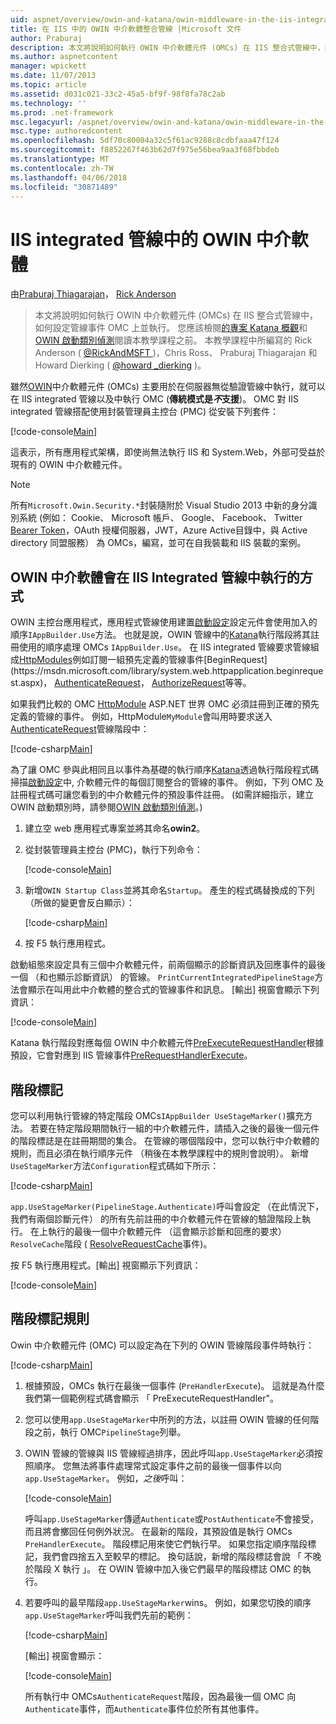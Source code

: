 ```yaml
---
uid: aspnet/overview/owin-and-katana/owin-middleware-in-the-iis-integrated-pipeline
title: 在 IIS 中的 OWIN 中介軟體整合管線 |Microsoft 文件
author: Praburaj
description: 本文將說明如何執行 OWIN 中介軟體元件 (OMCs) 在 IIS 整合式管線中，如何設定管線事件 OMC 上並執行。 您應該...
ms.author: aspnetcontent
manager: wpickett
ms.date: 11/07/2013
ms.topic: article
ms.assetid: d031c021-33c2-45a5-bf9f-98f8fa78c2ab
ms.technology: ''
ms.prod: .net-framework
msc.legacyurl: /aspnet/overview/owin-and-katana/owin-middleware-in-the-iis-integrated-pipeline
msc.type: authoredcontent
ms.openlocfilehash: 5df70c80084a32c5f61ac9288c8cdbfaaa47f124
ms.sourcegitcommit: f8852267f463b62d7f975e56bea9aa3f68fbbdeb
ms.translationtype: MT
ms.contentlocale: zh-TW
ms.lasthandoff: 04/06/2018
ms.locfileid: "30871489"
---
```

<a name="owin-middleware-in-the-iis-integrated-pipeline"></a>IIS integrated 管線中的 OWIN 中介軟體
====================
由[Praburaj Thiagarajan](https://github.com/Praburaj)， [Rick Anderson](https://github.com/Rick-Anderson)

> 本文將說明如何執行 OWIN 中介軟體元件 (OMCs) 在 IIS 整合式管線中，如何設定管線事件 OMC 上並執行。 您應該檢閱[的專案 Katana 概觀](an-overview-of-project-katana.md)和[OWIN 啟動類別偵測](owin-startup-class-detection.md)閱讀本教學課程之前。 本教學課程中所編寫的 Rick Anderson ( [ @RickAndMSFT ](https://twitter.com/#!/RickAndMSFT) )，Chris Ross、 Praburaj Thiagarajan 和 Howard Dierking ( [ @howard \_dierking](https://twitter.com/howard_dierking) )。


雖然[OWIN](an-overview-of-project-katana.md)中介軟體元件 (OMCs) 主要用於在伺服器無從驗證管線中執行，就可以在 IIS integrated 管線以及中執行 OMC (**傳統模式是*不*支援**)。 OMC 對 IIS integrated 管線搭配使用封裝管理員主控台 (PMC) 從安裝下列套件：

[!code-console[Main](owin-middleware-in-the-iis-integrated-pipeline/samples/sample1.cmd)]

這表示，所有應用程式架構，即使尚無法執行 IIS 和 System.Web，外部可受益於現有的 OWIN 中介軟體元件。 

> [!NOTE]
> 所有`Microsoft.Owin.Security.*`封裝隨附於 Visual Studio 2013 中新的身分識別系統 (例如： Cookie、 Microsoft 帳戶、 Google、 Facebook、 Twitter [Bearer Token](http://self-issued.info/docs/draft-ietf-oauth-v2-bearer.html)，OAuth 授權伺服器，JWT，Azure Active目錄中，與 Active directory 同盟服務） 為 OMCs，編寫，並可在自我裝載和 IIS 裝載的案例。

## <a name="how-owin-middleware-executes-in-the-iis-integrated-pipeline"></a>OWIN 中介軟體會在 IIS Integrated 管線中執行的方式

OWIN 主控台應用程式，應用程式管線使用建置[啟動設定](owin-startup-class-detection.md)設定元件會使用加入的順序`IAppBuilder.Use`方法。 也就是說，OWIN 管線中的[Katana](an-overview-of-project-katana.md)執行階段將其註冊使用的順序處理 OMCs `IAppBuilder.Use`。 在 IIS integrated 管線要求管線組成[HttpModules](https://msdn.microsoft.com/library/ms178468(v=vs.85).aspx)例如訂閱一組預先定義的管線事件[BeginRequest](https://msdn.microsoft.com/library/system.web.httpapplication.beginrequest.aspx)， [AuthenticateRequest](https://msdn.microsoft.com/library/system.web.httpapplication.authenticaterequest.aspx)， [AuthorizeRequest](https://msdn.microsoft.com/library/system.web.httpapplication.authorizerequest.aspx)等等。

如果我們比較的 OMC [HttpModule](https://msdn.microsoft.com/library/zec9k340(v=vs.85).aspx) ASP.NET 世界 OMC 必須註冊到正確的預先定義的管線的事件。 例如，HttpModule`MyModule`會叫用時要求送入[AuthenticateRequest](https://msdn.microsoft.com/library/system.web.httpapplication.authenticaterequest.aspx)管線階段中：

[!code-csharp[Main](owin-middleware-in-the-iis-integrated-pipeline/samples/sample2.cs?highlight=10)]

為了讓 OMC 參與此相同且以事件為基礎的執行順序[Katana](an-overview-of-project-katana.md)透過執行階段程式碼掃描[啟動設定](owin-startup-class-detection.md)中, 介軟體元件的每個訂閱整合的管線的事件。 例如，下列 OMC 及註冊程式碼可讓您看到的中介軟體元件的預設事件註冊。 (如需詳細指示，建立 OWIN 啟動類別時，請參閱[OWIN 啟動類別偵測](owin-startup-class-detection.md)。)

1. 建立空 web 應用程式專案並將其命名**owin2**。
2. 從封裝管理員主控台 (PMC)，執行下列命令： 

    [!code-console[Main](owin-middleware-in-the-iis-integrated-pipeline/samples/sample3.cmd)]
3. 新增`OWIN Startup Class`並將其命名`Startup`。 產生的程式碼替換成的下列 （所做的變更會反白顯示）：  

    [!code-csharp[Main](owin-middleware-in-the-iis-integrated-pipeline/samples/sample4.cs?highlight=5-7,15-36)]
4. 按 F5 執行應用程式。

啟動組態來設定具有三個中介軟體元件，前兩個顯示的診斷資訊及回應事件的最後一個 （和也顯示診斷資訊） 的管線。 `PrintCurrentIntegratedPipelineStage`方法會顯示在叫用此中介軟體的整合式的管線事件和訊息。 [輸出] 視窗會顯示下列資訊：

[!code-console[Main](owin-middleware-in-the-iis-integrated-pipeline/samples/sample5.cmd)]

Katana 執行階段對應每個 OWIN 中介軟體元件[PreExecuteRequestHandler](https://msdn.microsoft.com/library/system.web.httpapplication.prerequesthandlerexecute.aspx)根據預設，它會對應到 IIS 管線事件[PreRequestHandlerExecute](https://msdn.microsoft.com/library/system.web.httpapplication.prerequesthandlerexecute.aspx)。

## <a name="stage-markers"></a>階段標記

您可以利用執行管線的特定階段 OMCs`IAppBuilder UseStageMarker()`擴充方法。 若要在特定階段期間執行一組的中介軟體元件，請插入之後的最後一個元件的階段標誌是在註冊期間的集合。 在管線的哪個階段中，您可以執行中介軟體的規則，而且必須在執行順序元件 （稍後在本教學課程中的規則會說明）。 新增`UseStageMarker`方法`Configuration`程式碼如下所示：

[!code-csharp[Main](owin-middleware-in-the-iis-integrated-pipeline/samples/sample6.cs?highlight=13,19)]

`app.UseStageMarker(PipelineStage.Authenticate)`呼叫會設定 （在此情況下，我們有兩個診斷元件） 的所有先前註冊的中介軟體元件在管線的驗證階段上執行。 在上執行的最後一個中介軟體元件 （這會顯示診斷和回應的要求）`ResolveCache`階段 ( [ResolveRequestCache](https://msdn.microsoft.com/library/system.web.httpapplication.resolverequestcache.aspx)事件)。

按 F5 執行應用程式。[輸出] 視窗顯示下列資訊：

[!code-console[Main](owin-middleware-in-the-iis-integrated-pipeline/samples/sample7.cmd)]

## <a name="stage-marker-rules"></a>階段標記規則

Owin 中介軟體元件 (OMC) 可以設定為在下列的 OWIN 管線階段事件時執行：

[!code-csharp[Main](owin-middleware-in-the-iis-integrated-pipeline/samples/sample8.cs)]

1. 根據預設，OMCs 執行在最後一個事件 (`PreHandlerExecute`)。 這就是為什麼我們第一個範例程式碼會顯示 「 PreExecuteRequestHandler"。
2. 您可以使用`app.UseStageMarker`中所列的方法，以註冊 OWIN 管線的任何階段之前，執行 OMC`PipelineStage`列舉。
3. OWIN 管線的管線與 IIS 管線經過排序，因此呼叫`app.UseStageMarker`必須按照順序。 您無法將事件處理常式設定事件之前的最後一個事件以向`app.UseStageMarker`。 例如，*之後*呼叫：

    [!code-console[Main](owin-middleware-in-the-iis-integrated-pipeline/samples/sample9.cmd)]

   呼叫`app.UseStageMarker`傳遞`Authenticate`或`PostAuthenticate`不會接受，而且將會擲回任何例外狀況。 在最新的階段，其預設值是執行 OMCs `PreHandlerExecute`。 階段標記用來使它們執行早。 如果您指定順序階段標記，我們會四捨五入至較早的標記。 換句話說，新增的階段標誌會說 「 不晚於階段 X 執行 」。 在 OWIN 管線中加入後它們最早的階段標誌 OMC 的執行。
4. 若要呼叫的最早階段`app.UseStageMarker`wins。 例如，如果您切換的順序`app.UseStageMarker`呼叫我們先前的範例：

    [!code-csharp[Main](owin-middleware-in-the-iis-integrated-pipeline/samples/sample10.cs?highlight=13,19)]

   [輸出] 視窗會顯示： 

    [!code-console[Main](owin-middleware-in-the-iis-integrated-pipeline/samples/sample11.cmd)]

   所有執行中 OMCs`AuthenticateRequest`階段，因為最後一個 OMC 向`Authenticate`事件，而`Authenticate`事件位於所有其他事件。
